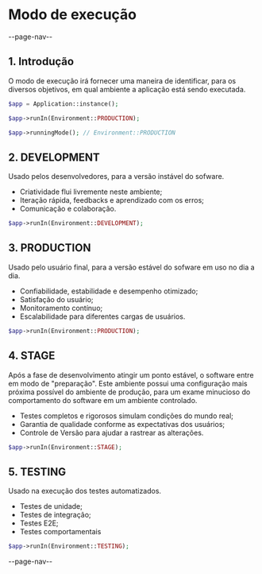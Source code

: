 # Modo de execução

--page-nav--

## 1. Introdução

O modo de execução irá fornecer uma maneira de identificar, para os diversos objetivos,
em qual ambiente a aplicação está sendo executada.

```php
$app = Application::instance();

$app->runIn(Environment::PRODUCTION);

$app->runningMode(); // Environment::PRODUCTION
```

## 2. DEVELOPMENT

Usado pelos desenvolvedores, para a versão instável do sofware.

- Criatividade flui livremente neste ambiente;
- Iteração rápida, feedbacks e aprendizado com os erros;
- Comunicação e colaboração.

```php
$app->runIn(Environment::DEVELOPMENT);
```

## 3. PRODUCTION

Usado pelo usuário final, para a versão estável do sofware em uso no dia a dia.

- Confiabilidade, estabilidade e desempenho otimizado;
- Satisfação do usuário;
- Monitoramento contínuo;
- Escalabilidade para diferentes cargas de usuários.

```php
$app->runIn(Environment::PRODUCTION);
```

## 4. STAGE

Após a fase de desenvolvimento atingir um ponto estável, o software entre em modo
de "preparação". Este ambiente possui uma configuração mais próxima possível do
ambiente de produção, para um exame minucioso do comportamento do software em um
ambiente controlado.

- Testes completos e rigorosos simulam condições do mundo real;
- Garantia de qualidade conforme as expectativas dos usuários;
- Controle de Versão para ajudar a rastrear as alterações.

```php
$app->runIn(Environment::STAGE);
```

## 5. TESTING

Usado na execução dos testes automatizados.

- Testes de unidade;
- Testes de integração;
- Testes E2E;
- Testes comportamentais

```php
$app->runIn(Environment::TESTING);
```

--page-nav--
